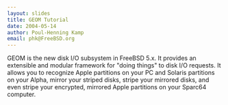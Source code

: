 ```yaml
---
layout: slides
title: GEOM Tutorial
date: 2004-05-14
author: Poul-Henning Kamp
email: phk@FreeBSD.org 
---
```

GEOM is the new disk I/O subsystem in FreeBSD 5.x. It provides an
extensible and modular framework for "doing things" to disk I/O
requests. It allows you to recognize Apple partitions on your PC
and Solaris partitions on your Alpha, mirror your striped disks,
stripe your mirrored disks, and even stripe your encrypted, mirrored
Apple partitions on your Sparc64 computer.
